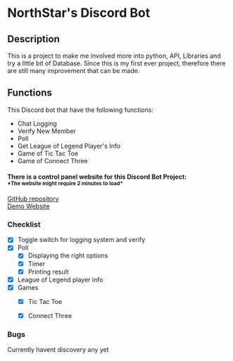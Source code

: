 # NorthStar's Discord Bot

## Description
This is a project to make me involved more into python, API, Libraries and try a little bit of Database. Since this is my first ever project, therefore there are still many improvement that can be made. 

## Functions
This Discord bot that have the following functions:
- Chat Logging
- Verify New Member
- Poll 
- Get League of Legend Player's Info
- Game of Tic Tac Toe
- Game of Connect Three

#### There is a control panel website for this Discord Bot Project:<br><sub>\*The website might require 2 minutes to load*</sub>


[GitHub repository](https://github.com/yakultproducer/WEB-NorthStar)
<br>
[Demo Website](https://northstargalaxy.azurewebsites.net/)


### Checklist
- [X] Toggle switch for logging system and verify
- [X] Poll
  - [X] Displaying the right options
  - [X] Timer
  - [X] Printing result
- [X] League of Legend player info
- [X] Games
  - [X] Tic Tac Toe
  - [X] Connect Three


### Bugs
Currently havent discovery any yet


